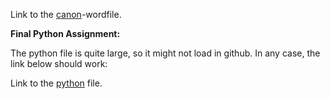 
Link to the [canon](https://github.com/Arnebor/Assignments/blob/master/ECB-Canon-FinalVersion.docx)-wordfile.

**Final Python Assignment:**

The python file is quite large, so it might not load in github. In any case, the link below should work:

Link to the [python](http://nbviewer.jupyter.org/github/U1247846/AEA1-2016-2017/blob/master/MonopolyV5.ipynb) file.



